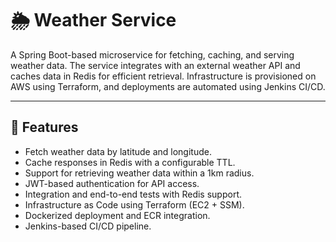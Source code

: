 # 🌦️ Weather Service

A Spring Boot-based microservice for fetching, caching, and serving weather data. The service integrates with an external weather API and caches data in Redis for efficient retrieval. Infrastructure is provisioned on AWS using Terraform, and deployments are automated using Jenkins CI/CD.

---

## 🚀 Features

- Fetch weather data by latitude and longitude.
- Cache responses in Redis with a configurable TTL.
- Support for retrieving weather data within a 1km radius.
- JWT-based authentication for API access.
- Integration and end-to-end tests with Redis support.
- Infrastructure as Code using Terraform (EC2 + SSM).
- Dockerized deployment and ECR integration.
- Jenkins-based CI/CD pipeline.
